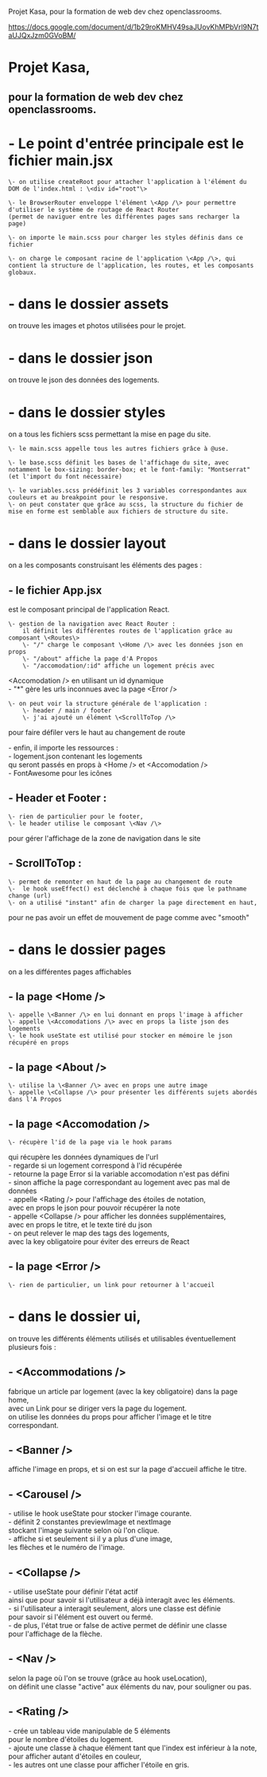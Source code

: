 Projet Kasa, pour la formation de web dev chez openclassrooms.

https://docs.google.com/document/d/1b29roKMHV49saJUovKhMPbVrl9N7taUJQxJzm0GVoBM/


# Projet Kasa,

## pour la formation de web dev chez openclassrooms.

# \- Le point d'entrée principale est le fichier main.jsx

	\- on utilise createRoot pour attacher l'application à l'élément du DOM de l'index.html : \<div id="root"\>

	\- le BrowserRouter enveloppe l'élément \<App /\> pour permettre d'utiliser le système de routage de React Router  
	(permet de naviguer entre les différentes pages sans recharger la page)

	\- on importe le main.scss pour charger les styles définis dans ce fichier

	\- on charge le composant racine de l'application \<App /\>, qui contient la structure de l'application, les routes, et les composants globaux.

# \- dans le dossier assets

on trouve les images et photos utilisées pour le projet.

# \- dans le dossier json

on trouve le json des données des logements.

# \- dans le dossier styles

on a tous les fichiers scss permettant la mise en page du site.

	\- le main.scss appelle tous les autres fichiers grâce à @use.

	\- le base.scss définit les bases de l'affichage du site, avec notamment le box-sizing: border-box; et le font-family: "Montserrat" (et l'import du font nécessaire)

	\- le variables.scss prédéfinit les 3 variables correspondantes aux couleurs et au breakpoint pour le responsive.  
	\- on peut constater que grâce au scss, la structure du fichier de mise en forme est semblable aux fichiers de structure du site.

# \- dans le dossier layout

on a les composants construisant les éléments des pages :

## 	\- le fichier App.jsx

est le composant principal de l'application React.

	\- gestion de la navigation avec React Router :  
		il définit les différentes routes de l'application grâce au composant \<Routes\>  
		\- "/" charge le composant \<Home /\> avec les données json en props  
		\- "/about" affiche la page d'A Propos  
		\- "/accomodation/:id" affiche un logement précis avec  
\<Accomodation /\> en utilisant un id dynamique  
		\- "\*" gère les urls inconnues avec la page \<Error /\>

	\- on peut voir la structure générale de l'application :  
		\- header / main / footer  
		\- j'ai ajouté un élément \<ScrollToTop /\>  
pour faire défiler vers le haut au changement de route  
	  
\- enfin, il importe les ressources :  
		\- logement.json contenant les logements  
qu seront passés en props à \<Home /\> et \<Accomodation /\>  
		\- FontAwesome pour les icônes

## 	\- Header et Footer :

	\- rien de particulier pour le footer,  
	\- le header utilise le composant \<Nav /\>  
pour gérer l'affichage de la zone de navigation dans le site

## 	\- ScrollToTop :

	\- permet de remonter en haut de la page au changement de route  
	\-  le hook useEffect() est déclenché à chaque fois que le pathname change (url)  
	\- on a utilisé "instant" afin de charger la page directement en haut,  
pour ne pas avoir un effet de mouvement de page comme avec "smooth"

# \- dans le dossier pages

on a les différentes pages affichables

## 	\- la page \<Home /\> 

	\- appelle \<Banner /\> en lui donnant en props l'image à afficher  
	\- appelle \<Accomodations /\> avec en props la liste json des logements  
	\- le hook useState est utilisé pour stocker en mémoire le json récupéré en props

## 	\- la page \<About /\>

	\- utilise la \<Banner /\> avec en props une autre image  
	\- appelle \<Collapse /\> pour présenter les différents sujets abordés dans l'A Propos

## 	\- la page \<Accomodation /\>

	\- récupère l'id de la page via le hook params  
qui récupère les données dynamiques de l'url  
	\- regarde si un logement correspond à l'id récupérée  
	\- retourne la page Error si la variable accomodation n'est pas défini  
	\- sinon affiche la page correspondant au logement avec pas mal de données  
	\- appelle \<Rating /\> pour l'affichage des étoiles de notation,  
avec en props le json pour pouvoir récupérer la note  
	\- appelle \<Collapse /\> pour afficher les données supplémentaires,  
avec en props le titre, et le texte tiré du json  
	\- on peut relever le map des tags des logements,  
avec la key obligatoire pour éviter des erreurs de React

## 	\- la page \<Error /\>

	\- rien de particulier, un link pour retourner à l'accueil

# \- dans le dossier ui,

on trouve les différents éléments utilisés et utilisables éventuellement plusieurs fois :

## 	\- \<Accommodations /\>

fabrique un article par logement (avec la key obligatoire) dans la page home,  
	avec un Link pour se diriger vers la page du logement.  
	on utilise les données du props pour afficher l'image et le titre correspondant.

## 	\- \<Banner /\> 

affiche l'image en props, et si on est sur la page d'accueil affiche le titre.

## 	\- \<Carousel /\> 

\- utilise le hook useState pour stocker l'image courante.  
	\- définit 2 constantes previewImage et nextImage  
stockant l'image suivante selon où l'on clique.  
\- affiche si et seulement si il y a plus d'une image,  
les flèches et le numéro de l'image.

## 	\- \<Collapse /\> 

\- utilise useState pour définir l'état actif  
ainsi que pour savoir si l'utilisateur a déjà interagit avec les éléments.  
\- si l'utilisateur a interagit seulement, alors une classe est définie  
pour savoir si l'élément est ouvert ou fermé.  
	\- de plus, l'état true or false de active permet de définir une classe  
pour l'affichage de la flèche.

## 	\- \<Nav /\>

selon la page où l'on se trouve (grâce au hook useLocation),  
on définit une classe "active" aux éléments du nav, pour souligner ou pas.

## 	\- \<Rating /\>

\- crée un tableau vide manipulable de 5 éléments  
pour le nombre d'étoiles du logement.  
	\- ajoute une classe à chaque élément tant que l'index est inférieur à la note,  
pour afficher autant d'étoiles en couleur,  
	\- les autres ont une classe pour afficher l'étoile en gris.

